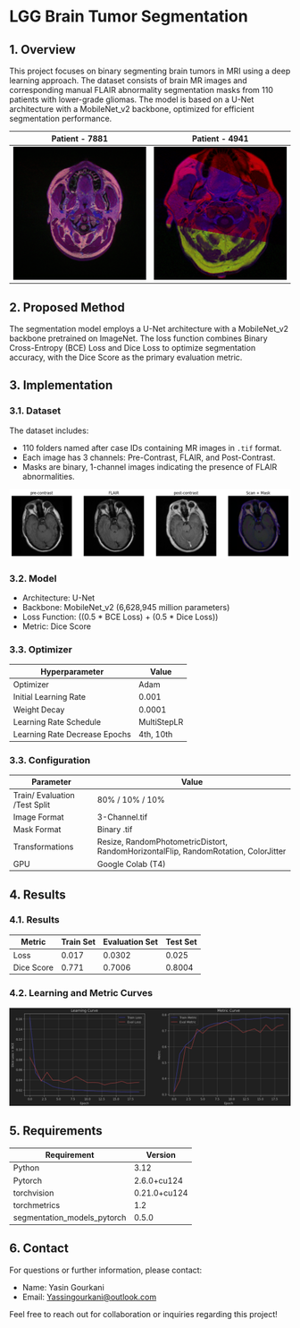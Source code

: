 # LGG Brain Tumor Segmentation

## 1. Overview
This project focuses on binary segmenting brain tumors in MRI using a deep learning approach. The dataset consists of brain MR images and corresponding manual FLAIR abnormality segmentation masks from 110 patients with lower-grade gliomas. The model is based on a U-Net architecture with a MobileNet_v2 backbone, optimized for efficient segmentation performance.

| Patient - 7881                                     | Patient - 4941                                       |
|----------------------------------------------------|------------------------------------------------------|
| <img src="./images/gifs/7881.gif" alt="overview"/> | <img src="./images/gifs/4941.gif" alt="overview-2"/> |

## 2. Proposed Method
The segmentation model employs a U-Net architecture with a MobileNet_v2 backbone pretrained on ImageNet. The loss function combines Binary Cross-Entropy (BCE) Loss and Dice Loss to optimize segmentation accuracy, with the Dice Score as the primary evaluation metric.

## 3. Implementation

### 3.1. Dataset
The dataset includes:
- 110 folders named after case IDs containing MR images in `.tif` format.
- Each image has 3 channels: Pre-Contrast, FLAIR, and Post-Contrast.
- Masks are binary, 1-channel images indicating the presence of FLAIR abnormalities.

<img src="./images/download.png" alt="dataset"/>

### 3.2. Model
- Architecture: U-Net
- Backbone: MobileNet_v2 (6,628,945 million parameters)
- Loss Function: ((0.5 * BCE Loss) + (0.5 * Dice Loss))
- Metric: Dice Score

### 3.3. Optimizer
| Hyperparameter                | Value           |
|-------------------------------|-----------------|
| Optimizer                     | Adam            |
| Initial Learning Rate         | 0.001           |
| Weight Decay                  | 0.0001          |
| Learning Rate Schedule        | MultiStepLR     |
| Learning Rate Decrease Epochs | 4th, 10th       |

### 3.3. Configuration
| Parameter                     | Value                                                                               |
|-------------------------------|-------------------------------------------------------------------------------------|
| Train/ Evaluation /Test Split | 80% / 10% / 10%                                                                     |
| Image Format                  | 3-Channel.tif                                                                       |
| Mask Format                   | Binary .tif                                                                         |
| Transformations               | Resize, RandomPhotometricDistort, RandomHorizontalFlip, RandomRotation, ColorJitter |
| GPU                           | Google Colab (T4)                                                                   |

## 4. Results

### 4.1. Results
| Metric      | Train Set | Evaluation Set | Test Set |
|-------------|-----------|----------------|----------|
| Loss        | 0.017     | 0.0302         | 0.025    |
| Dice Score  | 0.771     | 0.7006         | 0.8004   |


### 4.2. Learning and Metric Curves
<img alt="learning_curve" src="./images/Screenshot%20from%202025-05-21%2019-52-02.png"/>

## 5. Requirements
| Requirement                 | Version     |
|-----------------------------|-------------|
| Python                      | 3.12        |
| Pytorch                     | 2.6.0+cu124 |
| torchvision                 | 0.21.0+cu124 |
| torchmetrics                | 1.2         |
| segmentation_models_pytorch | 0.5.0       |

## 6. Contact
For questions or further information, please contact:
- Name: Yasin Gourkani
- Email: Yassingourkani@outlook.com 

Feel free to reach out for collaboration or inquiries regarding this project!